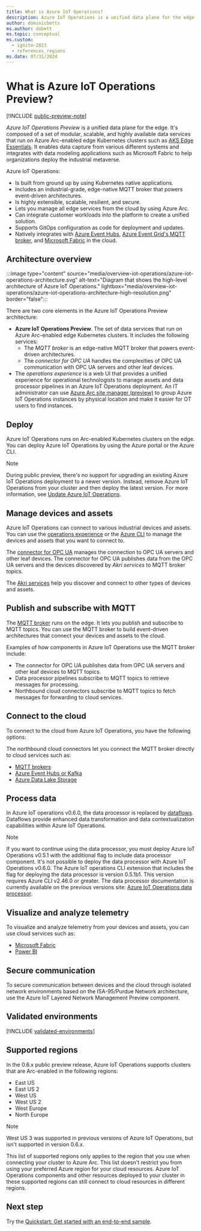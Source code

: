 ```yaml
---
title: What is Azure IoT Operations?
description: Azure IoT Operations is a unified data plane for the edge. It's composed of various data services that run on Azure Arc-enabled edge Kubernetes clusters.
author: dominicbetts
ms.author: dobett
ms.topic: conceptual
ms.custom:
  - ignite-2023
  - references_regions
ms.date: 07/31/2024
---
```


# What is Azure IoT Operations Preview?

[!INCLUDE [public-preview-note](includes/public-preview-note.md)]

_Azure IoT Operations Preview_ is a unified data plane for the edge. It's composed of a set of modular, scalable, and highly available data services that run on Azure Arc-enabled edge Kubernetes clusters such as [AKS Edge Essentials](#validated-environments). It enables data capture from various different systems and integrates with data modeling applications such as Microsoft Fabric to help organizations deploy the industrial metaverse.

Azure IoT Operations:

* Is built from ground up by using Kubernetes native applications.
* Includes an industrial-grade, edge-native MQTT broker that powers event-driven architectures.
* Is highly extensible, scalable, resilient, and secure.
* Lets you manage all edge services from the cloud by using Azure Arc.
* Can integrate customer workloads into the platform to create a unified solution.
* Supports GitOps configuration as code for deployment and updates.
* Natively integrates with [Azure Event Hubs](../event-hubs/azure-event-hubs-kafka-overview.md), [Azure Event Grid's MQTT broker](../event-grid/mqtt-overview.md), and [Microsoft Fabric](/fabric/) in the cloud.

## Architecture overview

:::image type="content" source="media/overview-iot-operations/azure-iot-operations-architecture.svg" alt-text="Diagram that shows the high-level architecture of Azure IoT Operations." lightbox="media/overview-iot-operations/azure-iot-operations-architecture-high-resolution.png" border="false":::

There are two core elements in the Azure IoT Operations Preview architecture:

* **Azure IoT Operations Preview**. The set of data services that run on Azure Arc-enabled edge Kubernetes clusters. It includes the following services:
  * The _MQTT broker_ is an edge-native MQTT broker that powers event-driven architectures.
  * The _connector for OPC UA_ handles the complexities of OPC UA communication with OPC UA servers and other leaf devices.
* The _operations experience_ is a web UI that provides a unified experience for operational technologists to manage assets and data processor pipelines in an Azure IoT Operations deployment. An IT administrator can use [Azure Arc site manager (preview)](../azure-arc/site-manager/overview.md) to group Azure IoT Operations instances by physical location and make it easier for OT users to find instances.

## Deploy

Azure IoT Operations runs on Arc-enabled Kubernetes clusters on the edge. You can deploy Azure IoT Operations by using the Azure portal or the Azure CLI.

> [!NOTE]
> During public preview, there's no support for upgrading an existing Azure IoT Operations deployment to a newer version. Instead, remove Azure IoT Operations from your cluster and then deploy the latest version. For more information, see [Update Azure IoT Operations](deploy-iot-ops/howto-deploy-iot-operations.md#update-azure-iot-operations).

## Manage devices and assets

Azure IoT Operations can connect to various industrial devices and assets. You can use the [operations experience](discover-manage-assets/howto-manage-assets-remotely.md?tabs=portal) or the [Azure CLI](discover-manage-assets/howto-manage-assets-remotely.md?tabs=cli) to manage the devices and assets that you want to connect to.

The [connector for OPC UA](discover-manage-assets/overview-opcua-broker.md) manages the connection to OPC UA servers and other leaf devices. The connector for OPC UA publishes data from the OPC UA servers and the devices discovered by _Akri services_ to MQTT broker topics.

The [Akri services](discover-manage-assets/overview-akri.md) help you discover and connect to other types of devices and assets.

## Publish and subscribe with MQTT

The [MQTT broker](manage-mqtt-broker/overview-iot-mq.md) runs on the edge. It lets you publish and subscribe to MQTT topics. You can use the MQTT broker to build event-driven architectures that connect your devices and assets to the cloud.

Examples of how components in Azure IoT Operations use the MQTT broker include:

* The connector for OPC UA publishes data from OPC UA servers and other leaf devices to MQTT topics.
* Data processor pipelines subscribe to MQTT topics to retrieve messages for processing.
* Northbound cloud connectors subscribe to MQTT topics to fetch messages for forwarding to cloud services.

## Connect to the cloud

To connect to the cloud from Azure IoT Operations, you have the following options:

The northbound cloud connectors let you connect the MQTT broker directly to cloud services such as:

* [MQTT brokers](connect-to-cloud/howto-configure-mqtt-bridge.md)
* [Azure Event Hubs or Kafka](connect-to-cloud/howto-configure-kafka.md)
* [Azure Data Lake Storage](connect-to-cloud/howto-configure-data-lake.md)

## Process data

In Azure IoT operations v0.6.0, the data processor is replaced by [dataflows](./connect-to-cloud/overview-dataflow.md). Dataflows provide enhanced data transformation and data contextualization capabilities within Azure IoT Operations.

> [!NOTE]
> If you want to continue using the data processor, you must deploy Azure IoT Operations v0.5.1 with the additional flag to include data processor component. It's not possible to deploy the data processor with Azure IoT Operations v0.6.0. The Azure IoT operations CLI extension that includes the flag for deploying the data processor is version 0.5.1b1. This version requires Azure CLI v2.46.0 or greater. The data processor documentation is currently available on the previous versions site: [Azure IoT Operations data processor](/previous-versions/azure/iot-operations/process-data/overview-data-processor).

<!-- TODO: Fix the previous versions link before we publish -->

## Visualize and analyze telemetry

To visualize and analyze telemetry from your devices and assets, you can use cloud services such as:

* [Microsoft Fabric](/fabric/get-started/fabric-trial)
* [Power BI](https://powerbi.microsoft.com/)

## Secure communication

To secure communication between devices and the cloud through isolated network environments based on the ISA-95/Purdue Network architecture, use the Azure IoT Layered Network Management Preview component.

## Validated environments

[!INCLUDE [validated-environments](includes/validated-environments.md)]

## Supported regions

In the 0.6.x public preview release, Azure IoT Operations supports clusters that are Arc-enabled in the following regions:

* East US
* East US 2
* West US
* West US 2
* West Europe
* North Europe

>[!NOTE]
>West US 3 was supported in previous versions of Azure IoT Operations, but isn't supported in version 0.6.x.

This list of supported regions only applies to the region that you use when connecting your cluster to Azure Arc. This list doesn't restrict you from using your preferred Azure region for your cloud resources. Azure IoT Operations components and other resources deployed to your cluster in these supported regions can still connect to cloud resources in different regions.

## Next step

Try the [Quickstart: Get started with an end-to-end sample](get-started-end-to-end-sample/quickstart-deploy.md).
